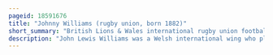 ```yaml
---
pageid: 18591676
title: "Johnny Williams (rugby union, born 1882)"
short_summary: "British Lions & Wales international rugby union footballer (1882–1916)"
description: "John Lewis Williams was a Welsh international wing who played club rugby for Cardiff Rugby Football Club. A three Times Triple Crown Winner, out of seventeen Appearances for Wales he was on the Losing Side only twice."
---
```


